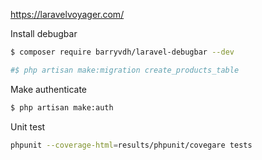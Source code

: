 https://laravelvoyager.com/

Install debugbar
```bash
$ composer require barryvdh/laravel-debugbar --dev

#$ php artisan make:migration create_products_table
```
Make authenticate
```bash
$ php artisan make:auth
```

Unit test
```bash
phpunit --coverage-html=results/phpunit/covegare tests
```

